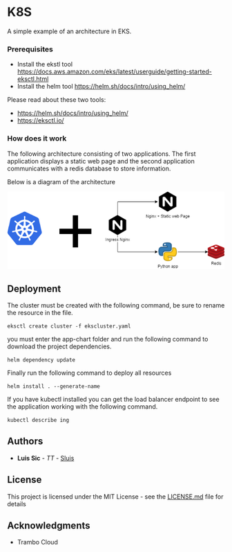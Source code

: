 # K8S

A simple example of an architecture in EKS.

### Prerequisites

* Install the ekstl tool https://docs.aws.amazon.com/eks/latest/userguide/getting-started-eksctl.html
* Install the helm tool https://helm.sh/docs/intro/using_helm/

Please read about these two tools:
* https://helm.sh/docs/intro/using_helm/
* https://eksctl.io/

### How does it work

The following architecture consisting of two applications. The first application displays a static web page and the second application communicates with a redis database to store information.

Below is a diagram of the architecture

<img src="./resources/K8S.png" title="Architecture">

## Deployment

The cluster must be created with the following command, be sure to rename the resource in the file.
```
eksctl create cluster -f ekscluster.yaml
```
you must enter the app-chart folder and run the following command to download the project dependencies.
```
helm dependency update
```
Finally run the following command to deploy all resources
```
helm install . --generate-name
```
If you have kubectl installed you can get the load balancer endpoint to see the application working with the following command.
```
kubectl describe ing
```


## Authors

* **Luis Sic** - *TT* - [Sluis](https://github.com/LuisSic)


## License

This project is licensed under the MIT License - see the [LICENSE.md](LICENSE.md) file for details

## Acknowledgments

* Trambo Cloud
